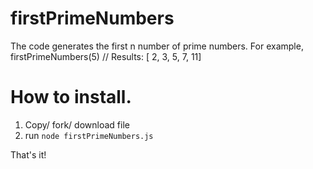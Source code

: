 # firstPrimeNumbers

The code generates the first n number of prime numbers.
For example, firstPrimeNumbers(5) // Results: [ 2,  3,  5,  7, 11]

# How to install.

1. Copy/ fork/ download file
2. run `node firstPrimeNumbers.js`

That's it!
